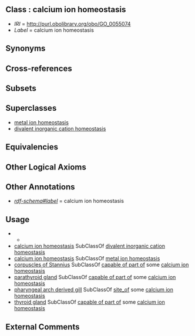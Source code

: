 
## Class : calcium ion homeostasis

 * *IRI* = http://purl.obolibrary.org/obo/GO_0055074
 * *Label* = calcium ion homeostasis

## Synonyms


## Cross-references


## Subsets


## Superclasses

 * [metal ion homeostasis](../../GO/65/GO_0055065.md)
 * [divalent inorganic cation homeostasis](../../GO/07/GO_0072507.md)

## Equivalencies


## Other Logical Axioms


## Other Annotations

 * *[rdf-schema#label](../../el/rdf-schema#label.md)* = calcium ion homeostasis

## Usage

 * -
 * [calcium ion homeostasis](../../GO/74/GO_0055074.md) SubClassOf [divalent inorganic cation homeostasis](../../GO/07/GO_0072507.md)
 * [calcium ion homeostasis](../../GO/74/GO_0055074.md) SubClassOf [metal ion homeostasis](../../GO/65/GO_0055065.md)
 * [corpuscles of Stannius](../../UBERON/00/UBERON_2001200.md) SubClassOf [capable of part of](../../RO/16/RO_0002216.md) some [calcium ion homeostasis](../../GO/74/GO_0055074.md)
 * [parathyroid gland](../../UBERON/32/UBERON_0001132.md) SubClassOf [capable of part of](../../RO/16/RO_0002216.md) some [calcium ion homeostasis](../../GO/74/GO_0055074.md)
 * [pharyngeal arch derived gill](../../UBERON/50/UBERON_0011150.md) SubClassOf [site_of](../../core#site/of/core#site_of.md) some [calcium ion homeostasis](../../GO/74/GO_0055074.md)
 * [thyroid gland](../../UBERON/46/UBERON_0002046.md) SubClassOf [capable of part of](../../RO/16/RO_0002216.md) some [calcium ion homeostasis](../../GO/74/GO_0055074.md)

## External Comments

